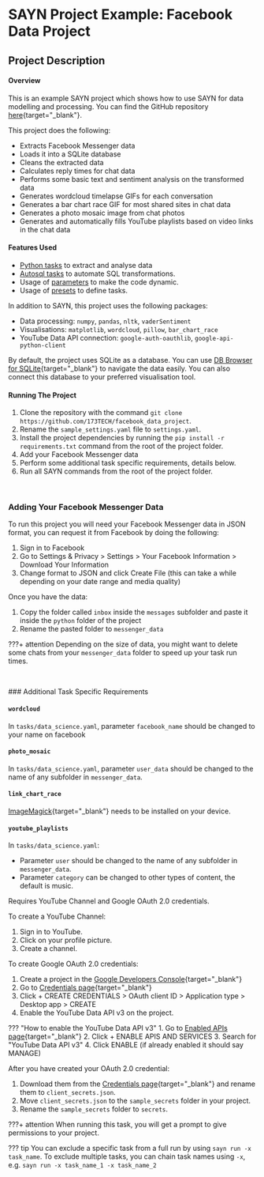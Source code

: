 # SAYN Project Example: Facebook Data Project

## Project Description

#### Overview

This is an example SAYN project which shows how to use SAYN for data modelling and processing. You can find the GitHub repository
[here](https://github.com/173TECH/facebook_data_project){target="\_blank"}.

This project does the following:

* Extracts Facebook Messenger data
* Loads it into a SQLite database
* Cleans the extracted data
* Calculates reply times for chat data
* Performs some basic text and sentiment analysis on the transformed data
* Generates wordcloud timelapse GIFs for each conversation
* Generates a bar chart race GIF for most shared sites in chat data
* Generates a photo mosaic image from chat photos
* Generates and automatically fills YouTube playlists based on video links in the chat data


#### Features Used

* [Python tasks](../tasks/python.md) to extract and analyse data
* [Autosql tasks](../tasks/autosql.md) to automate SQL transformations.
* Usage of [parameters](../parameters.md) to make the code dynamic.
* Usage of [presets](../presets.md) to define tasks.

In addition to SAYN, this project uses the following packages:

* Data processing: `numpy`, `pandas`, `nltk`, `vaderSentiment`
* Visualisations: `matplotlib`, `wordcloud`, `pillow`, `bar_chart_race`
* YouTube Data API connection: `google-auth-oauthlib`, `google-api-python-client`

By default, the project uses SQLite as a database. You can use [DB Browser for SQLite](https://sqlitebrowser.org/dl/){target="\_blank"} to navigate the data easily. You can also connect this database to your preferred visualisation tool.


#### Running The Project

1. Clone the repository with the command `git clone https://github.com/173TECH/facebook_data_project`.
2. Rename the `sample_settings.yaml` file to `settings.yaml`.
3. Install the project dependencies by running the `pip install -r requirements.txt` command from the root of the project folder.
4. Add your Facebook Messenger data
5. Perform some additional task specific requirements, details below.  
6. Run all SAYN commands from the root of the project folder.

<br>

### Adding Your Facebook Messenger Data

To run this project you will need your Facebook Messenger data in JSON format, you can request it from Facebook by doing the following:

1. Sign in to Facebook
2. Go to Settings & Privacy > Settings > Your Facebook Information > Download Your Information
3. Change format to JSON and click Create File (this can take a while depending on your date range and media quality)

Once you have the data:

1. Copy the folder called `inbox` inside the `messages` subfolder and paste it inside the `python` folder of the project
2. Rename the pasted folder to `messenger_data`

???+ attention
     Depending on the size of data, you might want to delete some chats from your `messenger_data` folder to speed up your task run times.

<br>

### Additional Task Specific Requirements

#### `wordcloud`

In `tasks/data_science.yaml`, parameter `facebook_name` should be changed to your name on facebook  

#### `photo_mosaic`

In `tasks/data_science.yaml`, parameter `user_data` should be changed to the name of any subfolder in `messenger_data`.

#### `link_chart_race`

[ImageMagick](https://imagemagick.org/){target="\_blank"} needs to be installed on your device.

#### `youtube_playlists`

In `tasks/data_science.yaml`:

*  Parameter `user` should be changed to the name of any subfolder in `messenger_data`.
*  Parameter `category` can be changed to other types of content, the default is music.

Requires YouTube Channel and Google OAuth 2.0 credentials.

To create a YouTube Channel:

1. Sign in to YouTube.
2. Click on your profile picture.
3. Create a channel.

To create Google OAuth 2.0 credentials:

1. Create a project in the [Google Developers Console](https://console.developers.google.com/){target="\_blank"}
2. Go to [Credentials page](https://console.developers.google.com/apis/credentials){target="\_blank"}
3. Click + CREATE CREDENTIALS > OAuth client ID > Application type > Desktop app > CREATE
4. Enable the YouTube Data API v3 on the project.

??? "How to enable the YouTube Data API v3"
     1. Go to [Enabled APIs page](https://console.developers.google.com/apis/enabled){target="\_blank"}
     2. Click + ENABLE APIS AND SERVICES
     3. Search for "YouTube Data API v3"
     4. Click ENABLE (if already enabled it should say MANAGE)

After you have created your OAuth 2.0 credential:

1. Download them from the [Credentials page](https://console.developers.google.com/apis/credentials){target="\_blank"} and rename them to `client_secrets.json`.
2. Move `client_secrets.json` to the `sample_secrets` folder in your project.
3. Rename the `sample_secrets` folder to `secrets`.

???+ attention
     When running this task, you will get a prompt to give permissions to your project.

??? tip
    You can exclude a specific task from a full run by using `sayn run -x task_name`. To exclude multiple tasks, you can chain task names using `-x`, e.g. `sayn run -x task_name_1 -x task_name_2`
